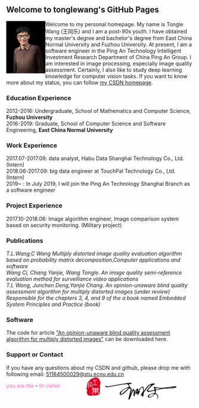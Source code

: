 ## Welcome to tonglewang's GitHub Pages
<img src="/itsme.jpg" align='left'  height="140" width="105">Welcome to my personal homepage. My name is Tongle Wang (王同乐) and I am a post-90s youth. I have obtained my master's degree and bachelor's degree from East China Normal University and Fuzhou University. At present, I am a software engineer in the Ping An Technology Intelligent Investment Research Department of China Ping An Group. I am interested in image processing, especially image quality assessment. Certainly, I also like to study deep learning knowledge for computer vision tasks. If you want to know more about my status, you can follow [my CSDN homepage](https://blog.csdn.net/ecnu18918079120).

### Education  Experience
2012-2016: Undergraduate, School of Mathematics and Computer Science, **Fuzhou University**  
2016-2019: Graduate, School of Computer Science and Software Engineering, **East China Normal University**
###  Work Experience
2017.07-2017.09: data analyst, Habu Data Shanghai Technology Co., Ltd.  (Intern)  
2018.06-2017.09: big data engineer at TouchPal Technology Co., Ltd.  (Intern)  
2019~    : In July 2019, I will join the Ping An Technology Shanghai Branch as a software engineer
### Project Experience
2017.10-2018.06: Image algorithm engineer, Image comparison system based on security monitoring. (Military project)
### Publications
*T.L.Wang,C Wang Multiply distorted image quality evaluation algorithm based on probability matrix decomposition,Computer applications and software  
Wang Ci, Chang Yanjie, Wang Tongle. An image quality semi-reference evaluation method for surveillance video applications   
T.L Wang, Junchen Deng,Yanjie Chang. An opinion-unaware blind quality assessment algorithm for multiply distorted images (under review)  
Responsible for the chapters 3, 4, and 9 of the a book named Embedded System Principles and Practice (book)*
### Software
The code for article ["An opinion-unaware blind quality assessment algorithm for multiply distorted images"](https://github.com/tonglewang/Electronics-Letters_code) can be downloaded here.
### Support or Contact
If you have any questions about my CSDN and github, please drop me with following email:
51164500029@stu.ecnu.edu.cn
<img src="/name.png" align='right' height="70" width="250">
<img src="/stamp.png" align='right' height="50" width="40">
<script src="https://cdn1.lncld.net/static/js/av-min-1.5.0.js"></script>
<script src="https://jerry-cdn.b0.upaiyun.com/hit-kounter/hit-kounter-lc-0.3.0.js"></script>
<body><nobr><font color="Hotpink">you are the </font><span data-hk-page="current"> - </span><font color="Hotpink">th visitor</font></nobr></body> 
